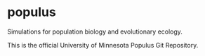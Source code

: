# populus
Simulations for population biology and evolutionary ecology.

This is the official University of Minnesota Populus Git Repository.
